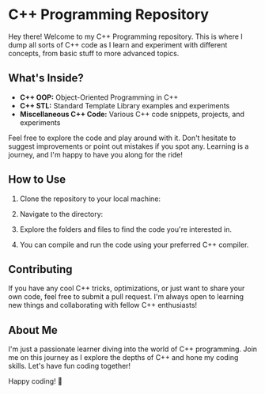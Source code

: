 # C++ Programming Repository

Hey there! Welcome to my C++ Programming repository. This is where I dump all sorts of C++ code as I learn and experiment with different concepts, from basic stuff to more advanced topics.

## What's Inside?

- **C++ OOP:** Object-Oriented Programming in C++
- **C++ STL:** Standard Template Library examples and experiments
- **Miscellaneous C++ Code:** Various C++ code snippets, projects, and experiments

Feel free to explore the code and play around with it. Don't hesitate to suggest improvements or point out mistakes if you spot any. Learning is a journey, and I'm happy to have you along for the ride!

## How to Use

1. Clone the repository to your local machine:

2. Navigate to the directory:

3. Explore the folders and files to find the code you're interested in.

4. You can compile and run the code using your preferred C++ compiler.

## Contributing

If you have any cool C++ tricks, optimizations, or just want to share your own code, feel free to submit a pull request. I'm always open to learning new things and collaborating with fellow C++ enthusiasts!

## About Me

I'm just a passionate learner diving into the world of C++ programming. Join me on this journey as I explore the depths of C++ and hone my coding skills. Let's have fun coding together!

Happy coding! 🚀
